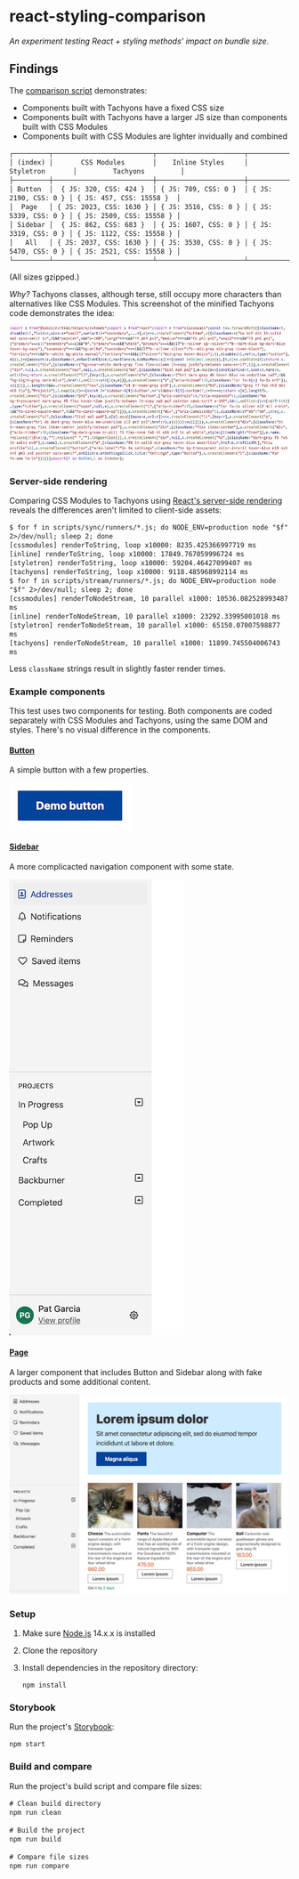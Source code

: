 # react-styling-comparison

_An experiment testing React + styling methods' impact on bundle size._

## Findings

The [comparison script](./scripts/compare.js) demonstrates:

* Components built with Tachyons have a fixed CSS size
* Components built with Tachyons have a larger JS size than components built
  with CSS Modules
* Components built with CSS Modules are lighter invidually and combined

```
┌─────────┬─────────────────────────┬──────────────────────┬──────────────────────┬──────────────────────────┐
│ (index) │       CSS Modules       │    Inline Styles     │      Styletron       │         Tachyons         │
├─────────┼─────────────────────────┼──────────────────────┼──────────────────────┼──────────────────────────┤
│ Button  │  { JS: 320, CSS: 424 }  │ { JS: 789, CSS: 0 }  │ { JS: 2190, CSS: 0 } │ { JS: 457, CSS: 15558 }  │
│  Page   │ { JS: 2023, CSS: 1630 } │ { JS: 3516, CSS: 0 } │ { JS: 5339, CSS: 0 } │ { JS: 2509, CSS: 15558 } │
│ Sidebar │  { JS: 862, CSS: 683 }  │ { JS: 1607, CSS: 0 } │ { JS: 3319, CSS: 0 } │ { JS: 1122, CSS: 15558 } │
│   All   │ { JS: 2037, CSS: 1630 } │ { JS: 3530, CSS: 0 } │ { JS: 5470, CSS: 0 } │ { JS: 2521, CSS: 15558 } │
└─────────┴─────────────────────────┴──────────────────────┴──────────────────────┴──────────────────────────┘
```

(All sizes gzipped.)

_Why?_ Tachyons classes, although terse, still occupy more characters than
alternatives like CSS Modules.  This screenshot of the minified Tachyons code
demonstrates the idea:

![Screenshot of minified Tachyons components](./img/minified-tachyons.jpg)

### Server-side rendering

Comparing CSS Modules to Tachyons using [React's server-side
rendering](https://reactjs.org/docs/react-dom-server.html) reveals the
differences aren't limited to client-side assets:

```shell
$ for f in scripts/sync/runners/*.js; do NODE_ENV=production node "$f" 2>/dev/null; sleep 2; done
[cssmodules] renderToString, loop x10000: 8235.425366997719 ms
[inline] renderToString, loop x10000: 17849.767059996724 ms
[styletron] renderToString, loop x10000: 59204.46427099407 ms
[tachyons] renderToString, loop x10000: 9118.485968992114 ms
$ for f in scripts/stream/runners/*.js; do NODE_ENV=production node "$f" 2>/dev/null; sleep 2; done
[cssmodules] renderToNodeStream, 10 parallel x1000: 10536.082528993487 ms
[inline] renderToNodeStream, 10 parallel x1000: 23292.33995001018 ms
[styletron] renderToNodeStream, 10 parallel x1000: 65150.07007598877 ms
[tachyons] renderToNodeStream, 10 parallel x1000: 11899.745504006743 ms
```

Less `className` strings result in slightly faster render times.

### Example components

This test uses two components for testing. Both components are coded separately
with CSS Modules and Tachyons, using the same DOM and styles. There's no visual
difference in the components.

#### [Button](./src/Button)

A simple button with a few properties.

<img alt="Screenshot of button" height="84" src="./img/button.jpg" width="219" />

#### [Sidebar](./src/Sidebar)

A more complicacted navigation component with some state.

<img alt="Screenshot of sidebar" height="820" src="./img/sidebar.jpg" width="315" />

#### [Page](./src/Page)

A larger component that includes Button and Sidebar along with fake products and
some additional content.

<img alt="Screenshot of page" src="./img/page.jpg" />

### Setup

1. Make sure [Node.js](https://nodejs.org/en/) 14.x.x is installed
2. Clone the repository
3. Install dependencies in the repository directory:

    ```shell
    npm install
    ```

### Storybook

Run the project's [Storybook](https://storybook.js.org):

```shell
npm start
```

### Build and compare

Run the project's build script and compare file sizes:

```shell
# Clean build directory
npm run clean

# Build the project
npm run build

# Compare file sizes
npm run compare
```

